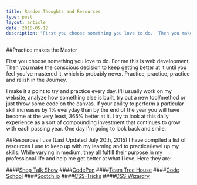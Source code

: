 ```yaml
---
title: Random Thoughts and Resources
type: post
layout: article
date: 2015-05-12
description: "First you choose something you love to do.  Then you make the conscious decision to keep getting better at it until you feel you've mastered it.  Practice, practice, practice and relish in the Journey."
---
```


##Practice makes the Master

First you choose something you love to do.  For me this is web development.  Then you make the conscious decision to keep getting better at it until you feel you've mastered it, which is probably never.  Practice, practice, practice and relish in the Journey.

I make it a point to try and practice every day.  I'll usually work on my website, analyze how something else is built, try out a new tool/method or just throw some code on the canvas.  If your ability to perform a particular skill increases by 1% everyday than by the end of the year you will have become at the very least, 365% better at it.  I try to look at this daily experience as a sort of compounding investment that continues to grow with each passing year.  One day I'm going to look back and smile.

##Resources I use (Last Updated July 20th, 2015)
I have compiled a list of resources I use to keep up with my learning and to practice/level up my skills.  While varying in medium, they all fulfill their purpose in my professional life and help me get better at what I love.  Here they are:

####[Shop Talk Show](http://shoptalkshow.com/)
####[CodePen](http://codepen.io/)
####[Team Tree House](https://teamtreehouse.com/)
####[Code School](https://www.codeschool.com/)
####[Scotch.io](https://scotch.io/)
####[CSS-Tricks](https://css-tricks.com/)
####[CSS Wizardry](http://csswizardry.com/)


